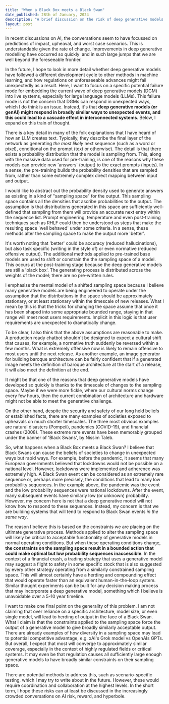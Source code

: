 ```yaml
---
title: "When a Black Box meets a Black Swan"
date_published: 28th of January, 2024
description: "A brief discussion on the risk of deep generative models (which are understoodas 'black boxes') failing in the same way when responding to rare events (known as 'black 'swan events')"
layout: post
---
```



In recent discussions on AI, the conversations seem to have focussed on predictions of impact, upheaval, and worst case scenarios. This is understandable given the rate of change. Improvements in deep generative modelling have occurred so quickly  and in such large jumps that we are well beyond the foreseeable frontier. 

In the future, I hope to look in more detail whether deep generative models have followed a different development cycle to other methods in machine learning, and how regulations on unforeseeable advances might fail unexpectedly as a result. Here, I want to focus on a specific potential failure mode for embedding the current wave of deep generative models (DGM) into live systems, especially for large language models (LLMs). This failure mode is not the concern that DGMs can respond in unexpected ways, which I do think is an issue. Instead, it's that __deep generative models (or genAI) might respond in broadly similar ways to unexpected events, and this could lead to a cascade effect in interconnected systems__. Below, I expand on this train of thought.

There is a key detail in many of the folk explanations that I have heard of how an LLM creates text. Typically, they describe the final layer of the network as generating _the most likely_ next sequence (such as a word or pixel), conditional on the prompt (text or otherwise). The detail is that there exists a probability distribution that the model is sampling from. This, along with the massive data used for pre-training, is one of the reasons why these models can provide new 'answers' (output) to the exact prompts (inputs). In a sense, the pre-training builds the probability densities that are sampled from, rather than some extremely complex direct mapping between input and output. 

I would like to abstract out the probability density used to generate answers as existing in a kind of "sampling space" for the output. This sampling space contains all the densities that ascribe probabilities to the output. The assumption is that distributions generated in this space are sufficiently well-defined that sampling from them will provide an accurate next entry within the sequence list. Prompt engineering, temperature and even post-training techniques such as RHLF could then be understood as steps that make the resulting space 'well behaved' under some criteria. In a sense, these methods alter the sampling space to make the output more 'better'.

It's worth noting that 'better' could be accuracy (reduced hallucinations), but also task specific (writing in the style of) or even normative (reduced offensive output). The additional methods applied to pre-trained base models are used to shift or constrain the the sampling space of a model. This occurs at the post-training stage because the deep generative models are still a 'black box'. The generating process is distributed across the weights of the model; there are no pre-written rules. 

I emphasise the mental model of a shifted sampling space because I believe many generative models are being engineered to operate under the assumption that the distributions in the space should be approximately stationary, or at least stationary within the timescale of new releases. What I mean by this is that the tricks for changing the space assume that once it has been shaped into some appropriate bounded range, staying in that range will meet most users requirements. Implicit in this logic is that user requirements are unexpected to dramatically change. 

To be clear, I also think that the above assumptions are reasonable to make. A production ready chatbot shouldn't be designed to expect a cultural shift that causes, for example, a normative truth suddenly be reversed within a few months. What is extremely offensive now is likely to remain offensive to most users until the next release. As another example, an image generator for building baroque architecture can be fairly confident that if a generated image meets the definition of baroque architecture at the start of a release, it will also meet the definition at the end. 

It might be that one of the reasons that deep generative models have developed so quickly is thanks to the timescale of changes to the sampling space. Maybe if we were more fickle, where our cultural norms change every few hours, then the current combination of architecture and hardware might not be able to meet the generative challenge. 

On the other hand, despite the security and safety of our long held beliefs or established facts, there are many examples of societies exposed to upheavals on much shorter timescales. The three most obvious examples are natural disasters (Pompeii), pandemics (COVID-19), and financial crashes (2008). These extreme rare events have been memorably grouped under the banner of 'Black Swans', by Nissim Taleb.  

So, what happens when a Black Box meets a Black Swan? I believe that Black Swans can cause the beliefs of societies to change in unexpected ways but rapid ways. For example, before the pandemic, it seems that many European governments believed that lockdowns would not be possible on a national level. However, lockdowns were implemented and adherence was extremely high. A Black Swan event can be considered as an extremely rare sequence or, perhaps more precisely, the conditions that lead to many low probability sequences. In the example above, the pandemic was the event and the low probability sequences were national lockdowns. After the event, many subsequent events have similarly low (or unknown) probability. However, my concern here is not that a deep generative model will not know how to respond to these sequences. Instead, my concern is that we are building systems that will tend to respond to Black Swan events _in the same way_. 

The reason I believe this is based on the constraints we are placing on the ultimate generative process. Methods applied to alter the sampling space will likely be critical to acceptable functionality of generative models in normal operating conditions. But when these operating conditions change, __the constraints on the sampling space result in a bounded action that could make optimal but low probability sequences inaccessible__. In the context of a financial crash, a trading strategy that uses a generative model may suggest a flight to safety in some specific stock that is also suggested by every other strategy operating from a similarly constrained sampling space. This will almost certainly have a herding and compounding effect that would operate faster than an equivalent human-in-the-loop system. Similar thought experiments can be built for any decision making process that may incorporate a deep generative model, something which I believe is unavoidable over a 5-10 year timeline. 

I want to make one final point on the generality of this problem. I am not claiming that over reliance on a specific architecture, model size, or even single model, will lead to herding of output in the face of a Black Swan. What I claim is that the constraints applied to the sampling space force the output of a generative model to give broadly similarly acceptable output. There are already examples of how diversity in a sampling space may lead to potential competitive advantage, e.g. xAI's Grok model vs OpenAIs GPTs. But overall, I expect that most will converge to approximately similar coverage, especially in the context of highly regulated fields or critical systems. It may even be that regulation causes all sufficiently large enough generative models to have broadly similar constraints on their sampling space. 

There are potential methods to address this, such as scenario-specific testing, which I may try to write about in the future. However, these would require coordination and collaboration at the highest levels. In the short term, I hope these risks can at least be discussed in the increasingly crowded conversations on AI risk, reward, and hyperbole.